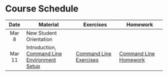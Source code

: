 # Course Schedule

|  Date  | Material                                                                                                                                                                                | Exercises                                                                                                                                                                                      | Homework                                                                                                                                                                                                                                                                                                                  |
| :----: | --------------------------------------------------------------------------------------------------------------------------------------------------------------------------------------- | ---------------------------------------------------------------------------------------------------------------------------------------------------------------------------------------------- | ------------------------------------------------------------------------------------------------------------------------------------------------------------------------------------------------------------------------------------------------------------------------------------------------------------------------- |
| Mar 8 | New Student Orientation                                                                                                                                                                  |                                                                                                                               |                                                                                                                                                                                                                                                 |
| Mar 11 | Introduction, [Command Line](./lectures/02-command-line) <br/> [Environment Setup](environment.md)                                                                                                    | [Command Line Exercises](./lectures/02-command-line/exercises.md)                                                                                                                              | [Command Line Homework](./lectures/02-command-line/homework.md)                                                                                                                                                                                                                                                 |
